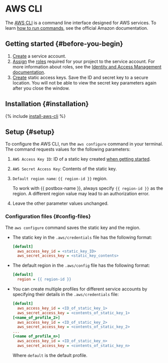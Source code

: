 # AWS CLI

The [AWS CLI](https://docs.aws.amazon.com/cli/) is a command line interface designed for AWS services. To learn [how to run commands](https://awscli.amazonaws.com/v2/documentation/api/latest/reference/index.html), see the official Amazon documentation.

## Getting started {#before-you-begin}

1. [Create](../../iam/operations/sa/create.md) a service account.
1. [Assign](../../iam/operations/sa/assign-role-for-sa) the [roles](../security/index.md) required for your project to the service account. For more information about roles, see the [Identity and Access Management documentation](../../iam/concepts/access-control/roles).
1. [Create](../../iam/operations/sa/create-access-key.md) static access keys. Save the ID and secret key to a secure location. You will not be able to view the secret key parameters again after you close the window.

## Installation {#installation}

{% include [install-aws-cli](../../_includes/aws-tools/install-aws-cli.md) %}

## Setup {#setup}

To configure the AWS CLI, run the `aws configure` command in your terminal. The command requests values for the following parameters:
1. `AWS Access Key ID`: ID of a static key created [when getting started](#before-you-begin).
1. `AWS Secret Access Key`: Contents of the static key.
1. `Default region name`: `{{ region-id }}` region.

   To work with {{ postbox-name }}, always specify `{{ region-id }}` as the region. A different region value may lead to an authorization error.

1. Leave the other parameter values unchanged.

### Configuration files {#config-files}

The `aws configure` command saves the static key and the region.

* The static key in the `.aws/credentials` file has the following format:

   ```ini
   [default]
     aws_access_key_id = <static_key_ID>
     aws_secret_access_key = <static_key_contents>
   ```

* The default region in the `.aws/config` file has the following format:

   ```ini
   [default]
     region = {{ region-id }}
   ```

* You can create multiple profiles for different service accounts by specifying their details in the `.aws/credentials` file:

   ```ini
   [default]
     aws_access_key_id = <ID_of_static_key_1>
     aws_secret_access_key = <contents_of_static_key_1>
   [<name_of_profile_2>]
     aws_access_key_id = <ID_of_static_key_2>
     aws_secret_access_key = <contents_of_static_key_2>
   ...
   [<name of_profile_n>]
     aws_access_key_id = <ID_of_static_key_n>
     aws_secret_access_key = <contents_of_static_key_n>
   ```

   Where `default` is the default profile.
